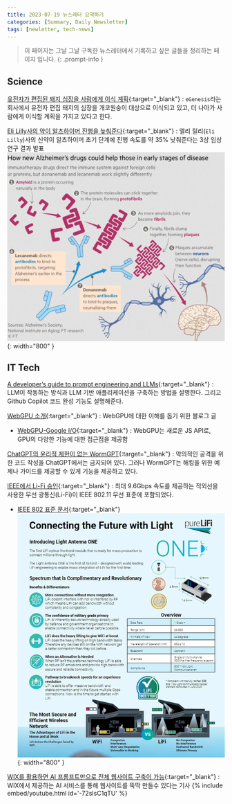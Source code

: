 ```yaml
---
title: 2023-07-19 뉴스레터 요약하기
categories: [Summary, Daily Newsletter]
tags: [newletter, tech-news]
---
```

> 이 페이지는 그날 그날 구독한 뉴스레터에서 기록하고 싶은 글들을 정리하는 페이지 입니다.
{: .prompt-info }

## Science
[유전자가 편집된 돼지 심장을 사람에게 이식 계획](https://www.technologyreview.com/2023/07/17/1076392/this-company-plans-to-transplant-pig-hearts-into-babies-next-year){:target="_blank"}
: `eGenesis`라는 회사에서 유전자 편집 돼지의 심장을 개코원숭이 대상으로 이식되고 있고, 더 나아가 사람에게 이식할 계획을 가지고 있다고 한다. 

[Eli Lilly사의 약이 알츠하이머 진행을 늦춰준다](https://arstechnica.com/health/2023/07/eli-lilly-drug-shown-to-slow-alzheimers-progression){:target="_blank"}
: 엘리 릴리(`Eli Lilly`)사의 신약이 알츠하이머 초기 단계에 진행 속도를 약 35% 낮춰준다는 3상 임상 연구 결과 발표 
 ![alzheimer_drug_effect](/assets/img/post/20230719/alzheimer_drug_could_help.png){: width="800" }


## IT Tech
[A developer’s guide to prompt engineering and LLMs](https://github.blog/2023-07-17-prompt-engineering-guide-generative-ai-llms/){:target="_blank"}
: LLM이 작동하는 방식과 LLM 기반 애플리케이션을 구축하는 방법을 설명한다. 그리고 Github Copilot 코드 완성 기능도 설명해준다.

[WebGPU 소개](https://surma.dev/things/webgpu){:target="_blank"}
: WebGPU에 대한 이해를 돕기 위한 블로그 글 
- [WebGPU-Google I/O](https://io.google/2023/program/0da196f5-5169-43ff-91db-8762e2c424a2/intl/ko/){:target="_blank"} : WebGPU는 새로운 JS API로, GPU의 다양한 기능에 대한 접근점을 제공함

[ChatGPT의 윤리적 제한이 없는 WormGPT](https://www.pcmag.com/news/wormgpt-is-a-chatgpt-alternative-with-no-ethical-boundaries-or-limitations){:target="_blank"}
: 악의적인 공격을 위한 코드 작성을 ChatGPT에서는 금지되어 있다. 그러나 WormGPT는 해킹을 위한 예제나 가이드를 제공할 수 있게 기능을 제공하고 있다.

[IEEE에서 Li-Fi 승인](https://www.theverge.com/23795599/li-fi-wi-fi-802-11-bb-internet-of-light){:target="_blank"}
: 최대 9.6Gbps 속도를 제공하는 적외선을 사용한 무선 광통신(Li-Fi)이 IEEE 802.11 무선 표준에 포함되었다. 
- [IEEE 802 표준 문서](https://mentor.ieee.org/802.11/dcn/23/11-23-0277-01-0000-ieee-802-standards-on-light-communication.pdf){:target="_blank"}
 ![pureLiFi](/assets/img/post/20230719/pure_lifi_brochure.webp){: width="800" }

[WIX를 활용하면 AI 프롬프트만으로 전체 웹사이트 구축이 가능](https://www.theverge.com/2023/7/17/23796600/wix-ai-generated-websites-chatgpt){:target="_blank"}
: WIX에서 제공하는 AI 서비스를 통해 웹사이트를 뚝딱 만들수 있다는 기사
{% include embed/youtube.html id='-72sIsC1qTU' %}
